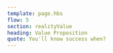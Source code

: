 ```yaml
---
template: page.hbs
flow: 5
section: realityValue
heading: Value Proposition
quote: You'll know success when?
---
```

